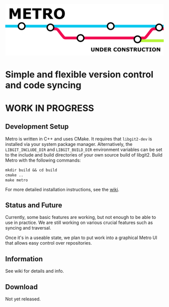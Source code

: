 ![Banner](banner.png)
# Simple and flexible version control and code syncing
# WORK IN PROGRESS

## Development Setup
Metro is written in C++ and uses CMake. It requires that `libgit2-dev` is installed via your system package manager.
Alternatively, the `LIBGIT_INCLUDE_DIR` and `LIBGIT_BUILD_DIR` environment variables can be set to the include and build
directories of your own source build of libgit2. Build Metro with the following commands:
```
mkdir build && cd build
cmake ..
make metro
```
For more detailed installation instructions, see the [wiki](https://github.com/SiliconSloth/Metro/wiki/Install).

## Status and Future
Currently, some basic features are working, but not enough to be able to use in practice.
We are still working on various crucial features such as syncing and traversal.

Once it's in a useable state, we plan to put work into a graphical Metro UI that allows easy control over repositories.

## Information
See wiki for details and info.

## Download
Not yet released.
